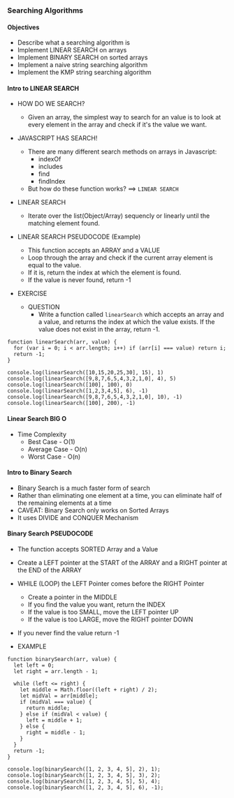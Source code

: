 ### Searching Algorithms

#### Objectives

- Describe what a searching algorithm is
- Implement LINEAR SEARCH on arrays
- Implement BINARY SEARCH on sorted arrays
- Implement a naive string searching algorithm
- Implement the KMP string searching algorithm

#### Intro to LINEAR SEARCH

- HOW DO WE SEARCH?

  - Given an array, the simplest way to search for an value is to look at every element in
    the array and check if it's the value we want.

- JAVASCRIPT HAS SEARCH!

  - There are many different search methods on arrays in Javascript:
    - indexOf
    - includes
    - find
    - findIndex
  - But how do these function works? ==> `LINEAR SEARCH`

- LINEAR SEARCH

  - Iterate over the list(Object/Array) sequencly
    or linearly until the matching element found.

- LINEAR SEARCH PSEUDOCODE (Example)

  - This function accepts an ARRAY and a VALUE
  - Loop through the array and check if the current array element is equal to the value.
  - If it is, return the index at which the element is found.
  - If the value is never found, return -1

- EXERCISE
  - QUESTION
    - Write a function called `linearSearch` which accepts an array and a value, and returns the index at
      which the value exists. If the value does not exist in the array, return -1.

```
function linearSearch(arr, value) {
  for (var i = 0; i < arr.length; i++) if (arr[i] === value) return i;
  return -1;
}

console.log(linearSearch([10,15,20,25,30], 15), 1)
console.log(linearSearch([9,8,7,6,5,4,3,2,1,0], 4), 5)
console.log(linearSearch([100], 100), 0)
console.log(linearSearch([1,2,3,4,5], 6), -1)
console.log(linearSearch([9,8,7,6,5,4,3,2,1,0], 10), -1)
console.log(linearSearch([100], 200), -1)
```

#### Linear Search BIG O

- Time Complexity
  - Best Case - O(1)
  - Average Case - O(n)
  - Worst Case - O(n)

#### Intro to Binary Search

- Binary Search is a much faster form of search
- Rather than eliminating one element at a time, you can eliminate half of the remaining elements at a time
- CAVEAT: Binary Search only works on Sorted Arrays
- It uses DIVIDE and CONQUER Mechanism

#### Binary Search PSEUDOCODE

- The function accepts SORTED Array and a Value
- Create a LEFT pointer at the START of the ARRAY
  and a RIGHT pointer at the END of the ARRAY
- WHILE (LOOP) the LEFT Pointer comes before the RIGHT Pointer
  - Create a pointer in the MIDDLE
  - If you find the value you want, return the INDEX
  - If the value is too SMALL, move the LEFT pointer UP
  - If the value is too LARGE, move the RIGHT pointer DOWN
- If you never find the value return -1

- EXAMPLE

```
function binarySearch(arr, value) {
  let left = 0;
  let right = arr.length - 1;

  while (left <= right) {
    let middle = Math.floor((left + right) / 2);
    let midVal = arr[middle];
    if (midVal === value) {
      return middle;
    } else if (midVal < value) {
      left = middle + 1;
    } else {
      right = middle - 1;
    }
  }
  return -1;
}

console.log(binarySearch([1, 2, 3, 4, 5], 2), 1);
console.log(binarySearch([1, 2, 3, 4, 5], 3), 2);
console.log(binarySearch([1, 2, 3, 4, 5], 5), 4);
console.log(binarySearch([1, 2, 3, 4, 5], 6), -1);

```
